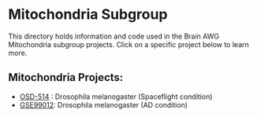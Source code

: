 # Mitochondria Subgroup 

This directory holds information and code used in the Brain AWG Mitochondria subgroup projects. Click on a specific project below to learn more.

## Mitochondria Projects:

- [OSD-514](OSD-514) : Drosophila melanogaster (Spaceflight condition)
- [GSE99012](GSE99012): Drosophila melanogaster (AD condition)
